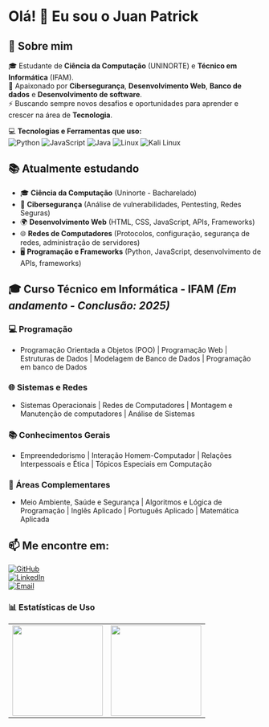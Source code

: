 # Olá! 👋 Eu sou o Juan Patrick

## 🚀 Sobre mim
🎓 Estudante de **Ciência da Computação** (UNINORTE) e **Técnico em Informática** (IFAM).<br>
🔐 Apaixonado por **Cibersegurança**, **Desenvolvimento Web**, **Banco de dados** e **Desenvolvimento de software**.<br>
⚡ Buscando sempre novos desafios e oportunidades para aprender e crescer na área de **Tecnologia**.

💻 **Tecnologias e Ferramentas que uso:**  
![Python](https://img.shields.io/badge/-Python-3776AB?style=flat-square&logo=Python&logoColor=white)
![JavaScript](https://img.shields.io/badge/-JavaScript-F7DF1E?style=flat-square&logo=JavaScript&logoColor=black)
![Java](https://img.shields.io/badge/-Java-007396?style=flat-square&logo=coffeescript&logoColor=white)
![Linux](https://img.shields.io/badge/-Linux-FCC624?style=flat-square&logo=Linux&logoColor=black)
![Kali Linux](https://img.shields.io/badge/-Kali%20Linux-557C94?style=flat-square&logo=kalilinux&logoColor=white)

## 📚 Atualmente estudando
- 🎓 **Ciência da Computação** (Uninorte - Bacharelado)
- 🔐 **Cibersegurança** (Análise de vulnerabilidades, Pentesting, Redes Seguras)
- 🌍 **Desenvolvimento Web** (HTML, CSS, JavaScript, APIs, Frameworks)
- 🌐 **Redes de Computadores**  (Protocolos, configuração, segurança de redes, administração de servidores)
- 🖥️ **Programação e Frameworks** (Python, JavaScript, desenvolvimento de APIs, frameworks)
  
## 🎓 Curso Técnico em Informática - IFAM *(Em andamento - Conclusão: 2025)*  

### 💻 **Programação**  
- Programação Orientada a Objetos (POO) | Programação Web | Estruturas de Dados | Modelagem de Banco de Dados | Programação em banco de Dados

### 🌐 **Sistemas e Redes**  
- Sistemas Operacionais | Redes de Computadores | Montagem e Manutenção de computadores | Análise de Sistemas 

### 📚 **Conhecimentos Gerais**  
- Empreendedorismo | Interação Homem-Computador | Relações Interpessoais e Ética | Tópicos Especiais em Computação  

### 🧠 **Áreas Complementares**  
- Meio Ambiente, Saúde e Segurança | Algoritmos e Lógica de Programação | Inglês Aplicado | Português Aplicado | Matemática Aplicada  


## 📫 **Me encontre em:**  

[![GitHub](https://img.shields.io/badge/-GitHub-181717?style=flat-square&logo=GitHub&logoColor=white)](https://github.com/Juanzev)  
[![LinkedIn](https://img.shields.io/badge/-LinkedIn-0077B5?style=flat-square&logo=LinkedIn&logoColor=white)](https://www.linkedin.com/in/juan-patrick-724075300/)                                                                                                            
[![Email](https://img.shields.io/badge/-Email-D14836?style=flat-square&logo=gmail&logoColor=white)](mailto:juanpatrick.pp@gmail.com)                                                                                                                                           

### 📊 Estatísticas de Uso
<div align="center">
  <table>
    <tr>
      <td>
        <img height="180em" src="https://github-readme-stats.vercel.app/api?username=Juanzev&show_icons=true&theme=tokyonight"/>
      </td>
      <td>
        <img height="180em" src="https://github-readme-stats.vercel.app/api/top-langs/?username=Juanzev&layout=compact&theme=tokyonight"/>
      </td>
    </tr>
  </table>
</div>


